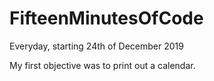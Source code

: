 # FifteenMinutesOfCode
Everyday, starting 24th of December 2019

My first objective was to print out a calendar.
